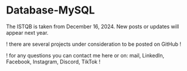 # Database-MySQL
The ISTQB is taken from December 16, 2024. New posts or updates will appear next year.

! there are several projects under consideration to be posted on GitHub !
 
! for any questions you can contact me here or on: mail, LinkedIn, Facebook, Instagram, Discord, TikTok ! 
